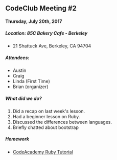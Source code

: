 ## CodeClub Meeting #2
#### Thursday, July 20th, 2017
##### Location: 85C Bakery Cafe - Berkeley
- 21 Shattuck Ave, Berkeley, CA 94704

##### Attendees:
- Austin
- Craig
- Linda (First Time)
- Brian (organizer)

##### What did we do?
1. Did a recap on last week's lesson.
2. Had a beginner lesson on Ruby.
3. Discussed the differences between languages.
4. Briefly chatted about bootstrap

##### Homework
- [CodeAcademy Ruby Tutorial](https://www.codecademy.com/learn/learn-ruby)
